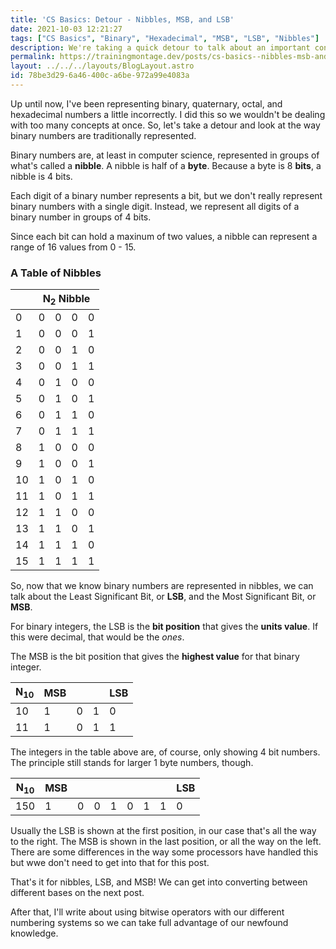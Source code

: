 ```yaml
---
title: 'CS Basics: Detour - Nibbles, MSB, and LSB'
date: 2021-10-03 12:21:27
tags: ["CS Basics", "Binary", "Hexadecimal", "MSB", "LSB", "Nibbles"]
description: We're taking a quick detour to talk about an important concept when dealing with binary numbers — the Most Significant Bit, and the Least Significant Bit.
permalink: https://trainingmontage.dev/posts/cs-basics--nibbles-msb-and-lsb/
layout: ../../../layouts/BlogLayout.astro
id: 78be3d29-6a46-400c-a6be-972a99e4083a
---
```


Up until now, I've been representing binary, quaternary, octal, and hexadecimal numbers a little incorrectly. I did this so we wouldn't be dealing with too many concepts at once. So, let's take a detour and look at the way binary numbers are traditionally represented.

Binary numbers are, at least in computer science, represented in groups of what's called a __nibble__. A nibble is half of a __byte__. Because a byte is 8 __bits__, a nibble is 4 bits.

Each digit of a binary number represents a bit, but we don't really represent binary numbers with a single digit. Instead, we represent all digits of a binary number in groups of 4 bits.

Since each bit can hold a maxinum of two values, a nibble can represent a range of 16 values from 0 - 15.

### A Table of Nibbles

<table>
  <thead>
    <tr>
      <th colspan="1"></th>
      <th colspan="4">N<sub>2</sub> Nibble</th>
    </tr>
  </thead>
  <tr>
    <td class="table-head-cell">0</td>
    <td>0</td>
    <td>0</td>
    <td>0</td>
    <td>0</td>
  </tr>
  <tr>
    <td class="table-head-cell">1</td>
    <td>0</td>
    <td>0</td>
    <td>0</td>
    <td>1</td>
  </tr>
  <tr>
    <td class="table-head-cell">2</td>
    <td>0</td>
    <td>0</td>
    <td>1</td>
    <td>0</td>
  </tr>
  <tr>
    <td class="table-head-cell">3</td>
    <td>0</td>
    <td>0</td>
    <td>1</td>
    <td>1</td>
  </tr>
  <tr>
    <td class="table-head-cell">4</td>
    <td>0</td>
    <td>1</td>
    <td>0</td>
    <td>0</td>
  </tr>
  <tr>
    <td class="table-head-cell">5</td>
    <td>0</td>
    <td>1</td>
    <td>0</td>
    <td>1</td>
  </tr>
  <tr>
    <td class="table-head-cell">6</td>
    <td>0</td>
    <td>1</td>
    <td>1</td>
    <td>0</td>
  </tr>
  <tr>
    <td class="table-head-cell">7</td>
    <td>0</td>
    <td>1</td>
    <td>1</td>
    <td>1</td>
  </tr>
  <tr>
    <td class="table-head-cell">8</td>
    <td>1</td>
    <td>0</td>
    <td>0</td>
    <td>0</td>
  </tr>
  <tr>
    <td class="table-head-cell">9</td>
    <td>1</td>
    <td>0</td>
    <td>0</td>
    <td>1</td>
  </tr>
  <tr>
    <td class="table-head-cell">10</td>
    <td>1</td>
    <td>0</td>
    <td>1</td>
    <td>0</td>
  </tr>
  <tr>
    <td class="table-head-cell">11</td>
    <td>1</td>
    <td>0</td>
    <td>1</td>
    <td>1</td>
  </tr>
  <tr>
    <td class="table-head-cell">12</td>
    <td>1</td>
    <td>1</td>
    <td>0</td>
    <td>0</td>
  </tr>
  <tr>
    <td class="table-head-cell">13</td>
    <td>1</td>
    <td>1</td>
    <td>0</td>
    <td>1</td>
  </tr>
  <tr>
    <td class="table-head-cell">14</td>
    <td>1</td>
    <td>1</td>
    <td>1</td>
    <td>0</td>
  </tr>
  <tr>
    <td class="table-head-cell">15</td>
    <td>1</td>
    <td>1</td>
    <td>1</td>
    <td>1</td>
  </tr>
</table>

So, now that we know binary numbers are represented in nibbles, we can talk about the Least Significant Bit, or __LSB__, and the Most Significant Bit, or __MSB__.

For binary integers, the LSB is the __bit position__ that gives the __units value__. If this were decimal, that would be the _ones_.

The MSB is the bit position that gives the __highest value__ for that binary integer.

| N<sub>10</sub> | MSB |   |   | LSB |
| -------------- | --- | - | - | --- |
|       10       |  1  | 0 | 1 |  0  |
|       11       |  1  | 0 | 1 |  1  |

The integers in the table above are, of course, only showing 4 bit numbers. The principle still stands for larger 1 byte numbers, though.

| N<sub>10</sub> | MSB |   |   |   |   |   |   | LSB |
| -------------- | --- | - | - | - | - | - | - | --- |
|       150      |  1  | 0 | 0 | 1 | 0 | 1 | 1 |  0  |

Usually the LSB is shown at the first position, in our case that's all the way to the right. The MSB is shown in the last position, or all the way on the left. There are some differences in the way some processors have handled this but wwe don't need to get into that for this post.

That's it for nibbles, LSB, and MSB! We can get into converting between different bases on the next post. 

After that, I'll write about using bitwise operators with our different numbering systems so we can take full advantage of our newfound knowledge.